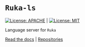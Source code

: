 # `Ruka-ls`
[![License: APACHE](https://img.shields.io/badge/License-Apache_2.0-blue.svg)](https://opensource.org/licenses/Apache-2.0) |
[![License: MIT](https://img.shields.io/badge/License-MIT-yellow.svg)](https://opensource.org/licenses/MIT)

Language server for `Ruka`

[Read the docs](https://www.ruka-lang.org) |
[Repositories](https://www.github.com/ruka-lang/ruka)
